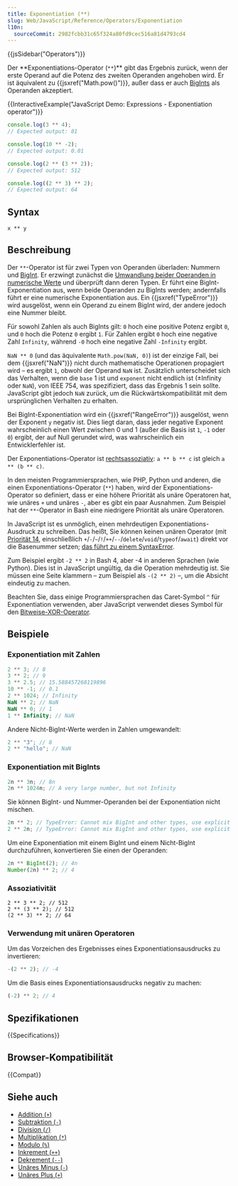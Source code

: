 ```yaml
---
title: Exponentiation (**)
slug: Web/JavaScript/Reference/Operators/Exponentiation
l10n:
  sourceCommit: 2982fcbb31c65f324a80fd9cec516a81d4793cd4
---
```


{{jsSidebar("Operators")}}

Der **Exponentiations-Operator (`**`)\*\* gibt das Ergebnis zurück, wenn der erste Operand auf die Potenz des zweiten Operanden angehoben wird. Er ist äquivalent zu {{jsxref("Math.pow()")}}, außer dass er auch [BigInts](/de/docs/Web/JavaScript/Reference/Global_Objects/BigInt) als Operanden akzeptiert.

{{InteractiveExample("JavaScript Demo: Expressions - Exponentiation operator")}}

```js interactive-example
console.log(3 ** 4);
// Expected output: 81

console.log(10 ** -2);
// Expected output: 0.01

console.log(2 ** (3 ** 2));
// Expected output: 512

console.log((2 ** 3) ** 2);
// Expected output: 64
```

## Syntax

```js-nolint
x ** y
```

## Beschreibung

Der `**`-Operator ist für zwei Typen von Operanden überladen: Nummern und [BigInt](/de/docs/Web/JavaScript/Reference/Global_Objects/BigInt). Er erzwingt zunächst die [Umwandlung beider Operanden in numerische Werte](/de/docs/Web/JavaScript/Data_structures#numeric_coercion) und überprüft dann deren Typen. Er führt eine BigInt-Exponentiation aus, wenn beide Operanden zu BigInts werden; andernfalls führt er eine numerische Exponentiation aus. Ein {{jsxref("TypeError")}} wird ausgelöst, wenn ein Operand zu einem BigInt wird, der andere jedoch eine Nummer bleibt.

Für sowohl Zahlen als auch BigInts gilt: `0` hoch eine positive Potenz ergibt `0`, und `0` hoch die Potenz `0` ergibt `1`. Für Zahlen ergibt `0` hoch eine negative Zahl `Infinity`, während `-0` hoch eine negative Zahl `-Infinity` ergibt.

`NaN ** 0` (und das äquivalente `Math.pow(NaN, 0)`) ist der einzige Fall, bei dem {{jsxref("NaN")}} nicht durch mathematische Operationen propagiert wird – es ergibt `1`, obwohl der Operand `NaN` ist. Zusätzlich unterscheidet sich das Verhalten, wenn die `base` 1 ist und `exponent` nicht endlich ist (±Infinity oder `NaN`), von IEEE 754, was spezifiziert, dass das Ergebnis 1 sein sollte. JavaScript gibt jedoch `NaN` zurück, um die Rückwärtskompatibilität mit dem ursprünglichen Verhalten zu erhalten.

Bei BigInt-Exponentiation wird ein {{jsxref("RangeError")}} ausgelöst, wenn der Exponent `y` negativ ist. Dies liegt daran, dass jeder negative Exponent wahrscheinlich einen Wert zwischen 0 und 1 (außer die Basis ist `1`, `-1` oder `0`) ergibt, der auf Null gerundet wird, was wahrscheinlich ein Entwicklerfehler ist.

Der Exponentiations-Operator ist [rechtsassoziativ](/de/docs/Web/JavaScript/Reference/Operators/Operator_precedence): `a ** b ** c` ist gleich `a ** (b ** c)`.

In den meisten Programmiersprachen, wie PHP, Python und anderen, die einen Exponentiations-Operator (`**`) haben, wird der Exponentiations-Operator so definiert, dass er eine höhere Priorität als unäre Operatoren hat, wie unäres `+` und unäres `-`, aber es gibt ein paar Ausnahmen. Zum Beispiel hat der `**`-Operator in Bash eine niedrigere Priorität als unäre Operatoren.

In JavaScript ist es unmöglich, einen mehrdeutigen Exponentiations-Ausdruck zu schreiben. Das heißt, Sie können keinen unären Operator (mit [Priorität 14](/de/docs/Web/JavaScript/Reference/Operators/Operator_precedence#table), einschließlich `+`/`-`/`~`/`!`/`++`/`--`/`delete`/`void`/`typeof`/`await`) direkt vor die Basenummer setzen; [das führt zu einem SyntaxError](/de/docs/Web/JavaScript/Reference/Errors/Unparenthesized_unary_expr_lhs_exponentiation).

Zum Beispiel ergibt `-2 ** 2` in Bash 4, aber -4 in anderen Sprachen (wie Python). Dies ist in JavaScript ungültig, da die Operation mehrdeutig ist. Sie müssen eine Seite klammern – zum Beispiel als `-(2 ** 2)` –, um die Absicht eindeutig zu machen.

Beachten Sie, dass einige Programmiersprachen das Caret-Symbol `^` für Exponentiation verwenden, aber JavaScript verwendet dieses Symbol für den [Bitweise-XOR-Operator](/de/docs/Web/JavaScript/Reference/Operators/Bitwise_XOR).

## Beispiele

### Exponentiation mit Zahlen

```js
2 ** 3; // 8
3 ** 2; // 9
3 ** 2.5; // 15.588457268119896
10 ** -1; // 0.1
2 ** 1024; // Infinity
NaN ** 2; // NaN
NaN ** 0; // 1
1 ** Infinity; // NaN
```

Andere Nicht-BigInt-Werte werden in Zahlen umgewandelt:

```js
2 ** "3"; // 8
2 ** "hello"; // NaN
```

### Exponentiation mit BigInts

```js
2n ** 3n; // 8n
2n ** 1024n; // A very large number, but not Infinity
```

Sie können BigInt- und Nummer-Operanden bei der Exponentiation nicht mischen.

```js example-bad
2n ** 2; // TypeError: Cannot mix BigInt and other types, use explicit conversions
2 ** 2n; // TypeError: Cannot mix BigInt and other types, use explicit conversions
```

Um eine Exponentiation mit einem BigInt und einem Nicht-BigInt durchzuführen, konvertieren Sie einen der Operanden:

```js
2n ** BigInt(2); // 4n
Number(2n) ** 2; // 4
```

### Assoziativität

```js-nolint
2 ** 3 ** 2; // 512
2 ** (3 ** 2); // 512
(2 ** 3) ** 2; // 64
```

### Verwendung mit unären Operatoren

Um das Vorzeichen des Ergebnisses eines Exponentiationsausdrucks zu invertieren:

```js
-(2 ** 2); // -4
```

Um die Basis eines Exponentiationsausdrucks negativ zu machen:

```js
(-2) ** 2; // 4
```

## Spezifikationen

{{Specifications}}

## Browser-Kompatibilität

{{Compat}}

## Siehe auch

- [Addition (`+`)](/de/docs/Web/JavaScript/Reference/Operators/Addition)
- [Subtraktion (`-`)](/de/docs/Web/JavaScript/Reference/Operators/Subtraction)
- [Division (`/`)](/de/docs/Web/JavaScript/Reference/Operators/Division)
- [Multiplikation (`*`)](/de/docs/Web/JavaScript/Reference/Operators/Multiplication)
- [Modulo (`%`)](/de/docs/Web/JavaScript/Reference/Operators/Remainder)
- [Inkrement (`++`)](/de/docs/Web/JavaScript/Reference/Operators/Increment)
- [Dekrement (`--`)](/de/docs/Web/JavaScript/Reference/Operators/Decrement)
- [Unäres Minus (`-`)](/de/docs/Web/JavaScript/Reference/Operators/Unary_negation)
- [Unäres Plus (`+`)](/de/docs/Web/JavaScript/Reference/Operators/Unary_plus)
